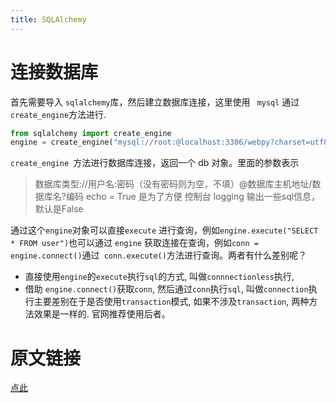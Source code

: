 ```yaml
---
title: SQLAlchemy
---
```

# 连接数据库
首先需要导入 ` sqlalchemy `库，然后建立数据库连接，这里使用 ` mysql` 通过` create_engine `方法进行.
``` python
from sqlalchemy import create_engine
engine = create_engine("mysql://root:@localhost:3306/webpy?charset=utf8",encoding="utf-8", echo=True)
```
`create_engine `方法进行数据库连接，返回一个 db 对象。里面的参数表示

> 数据库类型://用户名:密码（没有密码则为空，不填）@数据库主机地址/数据库名?编码
> echo = True 是为了方便 控制台 logging 输出一些sql信息，默认是False

通过这个`engine`对象可以直接`execute` 进行查询，例如` engine.execute("SELECT * FROM user") `也可以通过 `engine` 获取连接在查询，例如` conn = engine.connect() `通过` conn.execute()`方法进行查询。两者有什么差别呢？

- 直接使用`engine`的`execute`执行`sql`的方式, 叫做`connnectionless`执行,
- 借助 `engine.connect()`获取`conn`, 然后通过`conn`执行`sql`, 叫做`connection`执行主要差别在于是否使用`transaction`模式, 如果不涉及`transaction`, 两种方法效果是一样的. 官网推荐使用后者。

# 原文链接
[点此](http://www.jianshu.com/p/e6bba189fcbd)

